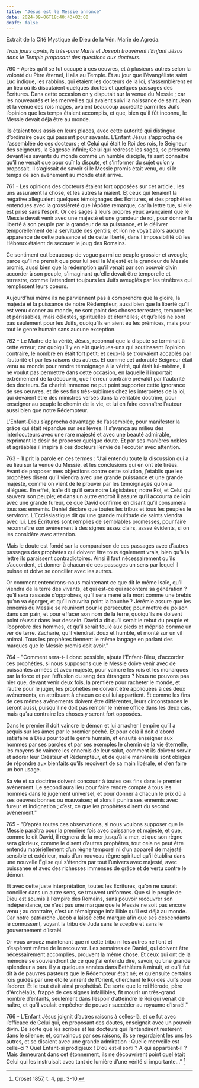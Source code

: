 ```yaml
---
title: "Jésus est le Messie annoncé"
date: 2024-09-06T18:40:43+02:00
draft: false
---
```



Extrait de la Cité Mystique de Dieu de la Vén. Marie de Agreda.


*Trois jours après, la très-pure Marie et Joseph trouvèrent l’Enfant Jésus dans le Temple proposant des questions aux docteurs.*

760 - Après qu'il se fut occupé à ces oeuvres, et à plusieurs autres selon la volonté du Père éternel, il alla au Temple. Et au jour que l'évangéliste saint Luc indique, les rabbins, qui étaient les docteurs de la loi, s'assemblèrent en un lieu où ils discutaient quelques doutes et quelques passages des Écritures. Dans cette occasion on y disputait sur la venue du Messie ; car les nouveautés et les merveilles qui avaient suivi la naissance de saint Jean et la venue des rois mages, avaient beaucoup accrédité parmi les Juifs l’opinion que les temps étaient accomplis, et que, bien qu'il fût inconnu, le Messie devait déjà être au monde. 

Ils étaient tous assis en leurs places, avec cette autorité qui distingue d’ordinaire ceux qui passent pour savants. L'Enfant Jésus s’approcha de l'assemblée de ces docteurs ; et Celui qui était le Roi des rois, le Seigneur des seigneurs, la Sagesse infinie; Celui qui redresse les sages, se présenta devant les savants du monde comme un humble disciple, faisant connaître qu’il ne venait que pour ouïr la dispute, et s'informer du sujet qu’on y proposait. Il s’agissait de savoir si le Messie promis était venu, ou si le temps de son avénement au monde était arrivé. 

761 - Les opinions des docteurs étaient fort opposées sur cet article ; les uns assuraient la chose, et les autres la niaient. Et ceux qui tenaient la négative alléguaient quelques témoignages des Écritures, et des prophéties entendues avec la grossièreté que l’Apôtre remarque; car la lettre tue, si elle est prise sans l’esprit. Or ces sages à leurs propres yeux avançaient que le Messie devait venir avec une majesté et une grandeur de roi, pour donner la liberté à son peuple par la grandeur de sa puissance, et le délivrer temporellement de la servitude des gentils; et l’on ne voyait alors aucune apparence de cette puissance et de cette liberté, dans l'impossibilité où les Hébreux étaient de secouer le joug des Romains. 

Ce sentiment eut beaucoup de vogue parmi ce peuple grossier et aveugle; parce qu’il ne prenait que pour lui seul la Majesté et la grandeur du Messie promis, aussi bien que la rédemption qu’il venait par son pouvoir divin accorder à son peuple, s'imaginant qu’elle devait être temporelle et terrestre, comme l’attendent toujours les Juifs aveuglés par les ténèbres qui remplissent leurs coeurs. 

Aujourd’hui même ils ne parviennent pas à comprendre que la gloire, la majesté et la puissance de notre Rédempteur, aussi bien que la liberté qu’il est venu donner au monde, ne sont point des choses terrestres, temporelles et périssables, mais célestes, spirituelles et éternelles; et qu’elles ne sont pas seulement pour les Juifs, quoiqu’ils en aient eu les prémices, mais pour tout le genre humain sans aucune exception.

762 - Le Maître de la vérité, Jésus, reconnut que la dispute se terminait à cette erreur; car quoiqu’il y en eût quelques-uns qui soutinssent l’opinion contraire, le nombre en était fort petit; et ceux-là se trouvaient accablés par l’autorité et par les raisons des autres. Et comme cet adorable Seigneur était venu au monde pour rendre témoignage à la vérité, qui était lui-mèême, il ne voulut pas permettre dans cette occasion, en laquelle il importait extrêmement de la découvrir, que l'erreur contraire prévalût par l'autorité des docteurs. Sa charité immense ne put point supporter cette ignorance de ses oeuvres, et de ses fins très-sublimes chez les interprètes de la loi, qui devaient être des ministres versés dans la véritable doctrine, pour enseigner au peuple le chemin de la vie, et lui en faire connaître l’auteur aussi bien que notre Rédempteur. 

L’Enfant-Dieu s’approcha davantage de l’assemblée, pour manifester la grâce qui était répandue sur ses lèvres. II s’avança au milieu des interlocuteurs avec une rare majesté et avec une beauté admirable, exprimant le désir de proposer quelque doute. Et par ses manières nobles et agréables il inspira à ces docteurs l’envie de l’écouter avec attention.

763 - 1l prit la parole en ces termes : "J’ai entendu toute la discussion qui a eu lieu sur la venue du Messie, et les conclusions qui en ont été tirées. Avant de proposer mes objections contre cette solution, j'établis que les prophètes disent qu’il viendra avec une grande puissance et une grande majesté, comme on vient de le prouver par les témoignages qu’on a allégués. En effet, Isaïe dit qu’il sera notre Législateur, notre Roi, et Celui qui sauvera son peuple; et dans un autre endroit il assure qu’il accourra de loin avec une grande fureur, ce que David confirme en disant qu’il consumera tous ses ennemis. Daniel déclare que toutes les tribus et tous les peuples le serviront. L’Ecclésiastique dit qu'une grande multitude de saints viendra avec lui. Les Écritures sont remplies de semblables promesses, pour faire reconnaître son avénement à des signes assez clairs, assez évidents, si on les considère avec attention. 

Mais le doute est fondé sur la comparaison de ces passages avec d’autres passages des prophètes qui doivent être tous également vrais, bien qu’à la lettre ils paraissent contradictoires. Ainsi il faut nécessairement qu’ils s’accordent, et donner à chacun de ces passages un sens par lequel il puisse et doive se concilier avec les autres. 

Or comment entendrons-nous maintenant ce que dit le même Isaïe, qu’il viendra de la terre des vivants, et qui est-ce qui racontera sa génération ? qu’il sera rassasié d’opprobres, qu’il sera mené à la mort comme une brebis qu’on va égorger, et qu’il n’ouvrira point la bouche ? Jérémie assure que les ennemis du Messie se réuniront pour le persécuter, pour mettre du poison dans son pain, et pour effacer son nom de la terre, quoiqu’ils ne doivent point réussir dans leur dessein. David a dit qu’il serait le rebut du peuple et l’opprobre des hommes, et qu’il serait foulé aux pieds et méprisé comme un ver de terre. Zacharie, qu’il viendrait doux et humble, et monté sur un vil animal. Tous les prophètes tiennent le même langage en parlant des marques que le Messie promis doit avoir."

764 - "Comment sera-t-il donc possible, ajouta l’Enfant-Dieu, d’accorder ces prophéties, si nous supposons que le Messie doive venir avec de puissantes armées et avec majesté, pour vaincre les rois et les monarques par la force et par l'effusion du sang des étrangers ? Nous ne pouvons pas nier que, devant venir deux fois, la première pour racheter le monde, et l’autre pour le juger, les prophéties ne doivent être appliquées à ces deux avénements, en attribuant à chacun ce qui lui appartient. Et comme les fins de ces mêmes avénements doivent être différentes, leurs circonstances le seront aussi, puisqu’il ne doit pas remplir le même office dans les deux cas, mais qu’au contraire les choses y seront fort opposées. 

Dans le premier il doit vaincre le démon et lui arracher l'empire qu’il a acquis sur les âmes par le premier péché. Et pour cela il doit d'abord satisfaire à Dieu pour tout le genre humain, et ensuite enseigner aux hommes par ses paroles et par ses exemples le chemin de la vie éternelle, les moyens de vaincre les ennemis de leur salut, comment ils doivent servir et adorer leur Créateur et Rédempteur, et de quelle manière ils sont obligés de répondre aux bienfaits qu’ils reçoivent de sa main libérale, et d’en faire un bon usage. 

Sa vie et sa doctrine doivent concourir à toutes ces fins dans le premier avénement. Le second aura lieu pour faire rendre compte à tous les hommes dans le jugement universel, et pour donner à chacun le prix dû à ses oeuvres bonnes ou mauvaises; et alors il punira ses ennemis avec fureur et indignation ; c’est, ce que les prophètes disent du second avénement."

765 - "D’après toutes ces observations, si nous voulons supposer que le Messie paraîtra pour la première fois avec puissance et majesté, et que, comme le dit David, il règnera de la mer jusqu’à la mer, et que son règne sera glorieux, comme le disent d’autres prophètes, tout cela ne peut être entendu matériellement d’un règne temporel ni d’un appareil de majesté sensible et extérieur, mais d’un nouveau règne spirituel qu’il établira dans une nouvelle Église qui s’étendra par tout l’univers avec majesté, avec puissanee et avec des richesses immenses de grâce et de vertu contre le démon. 

Et avec cette juste interprétation, toutes les Écritures, qu’on ne saurait concilier dans un autre sens, se trouvent uniformes. Que si le peuple de Dieu est soumis à l’empire des Romains, sans pouvoir recouvrer son indépendance, ce n’est pas une marque que le Messie ne soit pas encore venu ; au contraire, c’est un témoignage infaillible qu’il est déjà au monde. Car notre patriarche Jacob a laissé cette marque afin que ses descendants le connussent, voyant la tribu de Juda sans le sceptre et sans le gouvernement d’Israël. 

Or vous avouez maintenant que ni cette tribu ni les autres ne l’ont et n’espèrent même de le recouvrer. Les semaines de Daniel, qui doivent être nécessairement accomplies, prouvent la même chose. Et ceux qui ont de la mémoire se souviendront de ce que j'ai entendu dire, savoir, qu’une grande splendeur a paru il y a quelques années dans Bethléem à minuit, et qu’il fut dit à de pauvres pasteurs que le Rédempteur était né; et qu’ensuite certains rois guidés par une étoile vinrent de l’Orient, cherchant le Roi des Juifs pour l’adorer. Et le tout était ainsi prophétisé. De sorte que le roi Hérode, père d'Archélaüs, frappé de ces signes infaillibles, fit mourir un très-grand nombre d’enfants, seulement dans l’espoir d’atteindre le Roi qui venait de naître, et qu’il voulait empêcher de pouvoir succéder au royaume d’Israël."

766 - L’Enfant Jésus joignit d’autres raisons à celles-là, et ce fut avec l’efficace de Celui qui, en proposant des doutes, enseignait avec un pouvoir divin. De sorte que les scribes et les docteurs qui l’entendirent restèrent dans le silence; et, convaincus par ses raisons, ils se regardaient les uns les autres, et se disaient avec une grande admiration : Quelle merveille est celle-ci ? Quel Enfant-si prodigieux ! D’où est-il sorti ? A qui appartient-il ? Mais demeurant dans cet étonnement, ils ne découvrirent point quel était Celui qui les instruisait avec tant de lumière d’une vérité si importante..." [^1]

[^1]: Croset 1857, t. 4, pp. 3-10.

